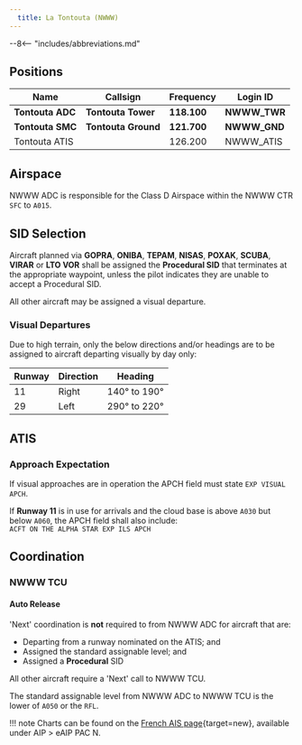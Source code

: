 ```yaml
---
  title: La Tontouta (NWWW)
---
```


--8<-- "includes/abbreviations.md"

## Positions

| Name                    | Callsign         | Frequency | Login ID   |
| ----------------------- | --------- | ---------------- | --------- |
| **Tontouta ADC** | **Tontouta Tower** | **118.100** | **NWWW_TWR** |
| **Tontouta SMC** | **Tontouta Ground** | **121.700** | **NWWW_GND** |
| Tontouta ATIS | | 126.200 | NWWW_ATIS	|

## Airspace

NWWW ADC is responsible for the Class D Airspace within the NWWW CTR `SFC` to `A015`.

## SID Selection
Aircraft planned via **GOPRA**, **ONIBA**, **TEPAM**, **NISAS**, **POXAK**, **SCUBA**, **VIRAR** or **LTO VOR** shall be assigned the **Procedural SID** that terminates at the appropriate waypoint, unless the pilot indicates they are unable to accept a Procedural SID.

All other aircraft may be assigned a visual departure.

### Visual Departures

Due to high terrain, only the below directions and/or headings are to be assigned to aircraft departing visually by day only:

| Runway | Direction | Heading |
| ----|----| ---------------|
| 11  |Right| 140° to 190° |
| 29  |Left| 290° to 220° |

## ATIS
### Approach Expectation

If visual approaches are in operation the APCH field must state `EXP VISUAL APCH`.

If **Runway 11** is in use for arrivals and the cloud base is above `A030` but below `A060`, the APCH field shall also include:  
`ACFT ON THE ALPHA STAR EXP ILS APCH` 

## Coordination
### NWWW TCU
#### Auto Release

'Next' coordination is **not** required to from NWWW ADC for aircraft that are:

- Departing from a runway nominated on the ATIS; and  
- Assigned the standard assignable level; and  
- Assigned a **Procedural** SID

All other aircraft require a 'Next' call to NWWW TCU.

The standard assignable level from NWWW ADC to NWWW TCU is the lower of `A050` or the `RFL`.

!!! note
    Charts can be found on the [French AIS page](https://www.sia.aviation-civile.gouv.fr/){target=new}, available under AIP > eAIP PAC N.